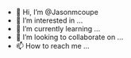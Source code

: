 - 👋 Hi, I’m @Jasonmcoupe
- 👀 I’m interested in ...
- 🌱 I’m currently learning ...
- 💞️ I’m looking to collaborate on ...
- 📫 How to reach me ...

<!---
Jasonmcoupe/Jasonmcoupe is a ✨ special ✨ repository because its `README.md` (this file) appears on your GitHub profile.
You can click the Preview link to take a look at your changes.
--->
